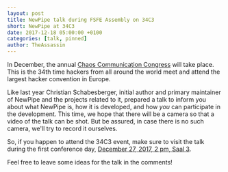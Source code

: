 ```yaml
---
layout: post
title: NewPipe talk during FSFE Assembly on 34C3
short: NewPipe at 34C3
date: 2017-12-18 05:00:00 +0100
categories: [talk, pinned]
author: TheAssassin
---
```


In December, the annual [Chaos Communication Congress](https://events.ccc.de/2017/08/09/34c3-presale/) will take place. This is the 34th time hackers from all around the world meet and attend the largest hacker convention in Europe.

Like last year Christian Schabesberger, initial author and primary maintainer of NewPipe and the projects related to it, prepared a talk to inform you about what NewPipe is, how it is developed, and how *you* can participate in the development. This time, we hope that there will be a camera so that a video of the talk can be shot. But be assured, in case there is no such camera, we'll try to record it ourselves.

So, if you happen to attend the 34C3 event, make sure to visit the talk during the first conference day, [December 27, 2017, 2 pm, Saal 3](https://events.ccc.de/congress/2017/wiki/Assembly:Free_Software_Foundation_Europe#Day_1:_Wednesday_27).

Feel free to leave some ideas for the talk in the comments!
